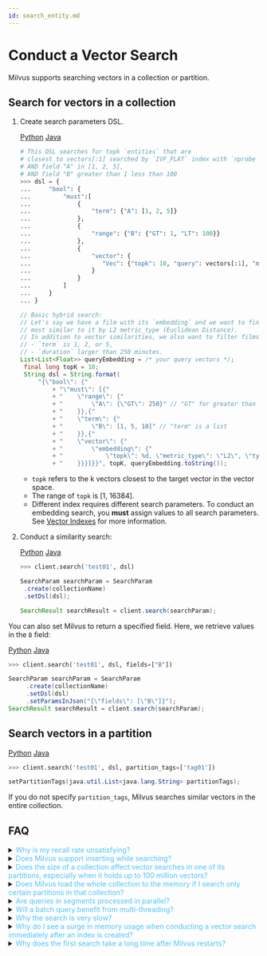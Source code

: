 ```yaml
---
id: search_entity.md
---
```


# Conduct a Vector Search

Milvus supports searching vectors in a collection or partition.

## Search for vectors in a collection

1. Create search parameters DSL.

      <div class="filter">
   <a href="#Python">Python</a> <a href="#Java">Java</a>
   </div>

   <div class="filter-Python" markdown="block">

   ```python
   # This DSL searches for topk `entities` that are
   # closest to vectors[:1] searched by `IVF_FLAT` index with `nprobe = 10` and `metric_type = L2`,
   # AND field "A" in [1, 2, 5],
   # AND field "B" greater than 1 less than 100
   >>> dsl = {
   ...     "bool": {
   ...         "must":[
   ...             {
   ...                 "term": {"A": [1, 2, 5]}
   ...             },
   ...             {
   ...                 "range": {"B": {"GT": 1, "LT": 100}}
   ...             },
   ...             {
   ...                 "vector": {
   ...                    "Vec": {"topk": 10, "query": vectors[:1], "metric_type": "L2", "params": {"nprobe": 10}}
   ...                 }
   ...             }
   ...         ]
   ...     }
   ... }
   ```
   </div>

   <div class="filter-Java" markdown="block">

   ```java
   // Basic hybrid search:
   // Let's say we have a film with its `embedding` and we want to find `top1` film that is
   // most similar to it by L2 metric_type (Euclidean Distance).
   // In addition to vector similarities, we also want to filter films such that:
   // - `term` is 1, 2, or 5,
   // - `duration` larger than 250 minutes.
   List<List<Float>> queryEmbedding = /* your query vectors */;
    final long topK = 10;
    String dsl = String.format(
        "{\"bool\": {"
            + "\"must\": [{"
            + "    \"range\": {"
            + "        \"A\": {\"GT\": 250}" // "GT" for greater than
            + "    }},{"
            + "    \"term\": {"
            + "        \"B\": [1, 5, 10]" // "term" is a list
            + "    }},{"
            + "    \"vector\": {"
            + "        \"embedding\": {"
            + "            \"topk\": %d, \"metric_type\": \"L2\", \"type\": \"float\", \"query\": %s"
            + "    }}}]}}", topK, queryEmbedding.toString());
   ```
   </div>

   <div class="alert note">
   <ul>
   <li><code>topk</code> refers to the k vectors closest to the target vector in the vector space.</li>
   <li>The range of <code>topk</code> is [1, 16384].</li>
   <li>Different index requires different search parameters. To conduct an embedding search, you <b>must</b> assign values to all search parameters. See <a href="index.md">Vector Indexes</a> for more information. </li>  
   </ul>
   </div>



2. Conduct a similarity search:

     <div class="filter">
   <a href="#Python">Python</a> <a href="#Java">Java</a>
   </div>

   <div class="filter-Python" markdown="block">

   ```python
   >>> client.search('test01', dsl)
   ```
   </div>

   <div class="filter-Java" markdown="block">

   ```java
   SearchParam searchParam = SearchParam
    .create(collectionName)
    .setDsl(dsl);

   SearchResult searchResult = client.search(searchParam);
   ```
   </div>

You can also set Milvus to return a specified field. Here, we retrieve values in the `B` field:

<div class="filter">
   <a href="#Python">Python</a> <a href="#Java">Java</a>
   </div>

   <div class="filter-Python" markdown="block">

   ```python
   >>> client.search('test01', dsl, fields=["B"])
   ```
   </div>
   
   <div class="filter-Java" markdown="block">

   ```java
   SearchParam searchParam = SearchParam
        .create(collectionName)
        .setDsl(dsl)
        .setParamsInJson("{\"fields\": [\"B\"]}");
   SearchResult searchResult = client.search(searchParam);
   ```
   </div>

## Search vectors in a partition

<div class="filter">
<a href="#Python">Python</a> <a href="#Java">Java</a>
</div>

<div class="filter-Python" markdown="block">

```python
>>> client.search('test01', dsl, partition_tags=['tag01'])
```
</div>

<div class="filter-Java" markdown="block">

```java
setPartitionTags​(java.util.List<java.lang.String> partitionTags);
```
</div>

<div class="alert note">
If you do not specify <code>partition_tags</code>, Milvus searches similar vectors in the entire collection.
</div>


## FAQ

<details>
<summary><font color="#4fc4f9">Why is my recall rate unsatisfying?</font></summary>
{{fragments/faq_poor_recall_rate.md}}
</details>
<details>
<summary><font color="#4fc4f9">Does Milvus support inserting while searching?</font></summary>
{{fragments/faq_search_during_insert.md}}
</details>
<details>
<summary><font color="#4fc4f9">Does the size of a collection affect vector searches in one of its partitions, especially when it holds up to 100 million vectors?</font></summary>
{{fragments/faq_collection_affect_partition_search.md}}
</details>
<details>
<summary><font color="#4fc4f9">Does Milvus load the whole collection to the memory if I search only certain partitions in that collection?</font></summary>
{{fragments/faq_load_when_search_partition.md}}
</details>
<details>
<summary><font color="#4fc4f9">Are queries in segments processed in parallel?</font></summary>
{{fragments/faq_search_segment_parallel.md}}
</details>
<details>
<summary><font color="#4fc4f9">Will a batch query benefit from multi-threading?</font></summary>
{{fragments/faq_multithreading_search.md}}
</details>
<details>
<summary><font color="#4fc4f9">Why the search is very slow?</font></summary>
{{fragments/faq_search_slow.md}}
</details>
<details>
<summary><font color="#4fc4f9">Why do I see a surge in memory usage when conducting a vector search immediately after an index is created?</font></summary>
{{fragments/faq_search_increase_memory_usage.md}}
</details>
<details>
<summary><font color="#4fc4f9">Why does the first search take a long time after Milvus restarts?</font></summary>
{{fragments/faq_search_time_after_restart.md}}
</details>

